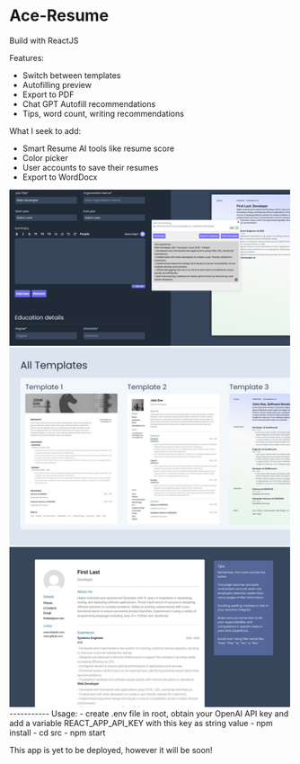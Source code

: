 # Ace-Resume
Build with ReactJS

Features:
- Switch between templates
- Autofilling preview
- Export to PDF
- Chat GPT Autofill recommendations
- Tips, word count, writing recommendations

What I seek to add:
- Smart Resume AI tools like resume score
- Color picker
- User accounts to save their resumes
- Export to WordDocx

<img src="src/Components/Data/images/home2.jpg" width="500">
<img src="src/Components/Data/images/home1.jpg" width="500">
<img src="src/Components/Data/images/home3.jpg" width="500">
-----------
Usage:
- create .env file in root, obtain your OpenAI API key and add a variable REACT_APP_API_KEY with this key as string value
- npm install
- cd src
- npm start

This app is yet to be deployed, however it will be soon!

